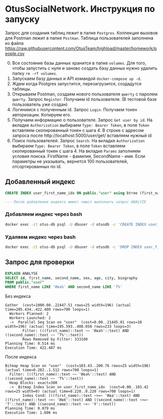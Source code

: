 # OtusSocialNetwork. Инструкция по запуску

Запрос для создания таблиц лежит в папке `Postgres`.
Коллекция вызовов для Postman лежит в папке `Postman`.
Таблица пользователей заполнена из файла https://raw.githubusercontent.com/OtusTeam/highload/master/homework/people.csv

0. Все состояние базы данных хранится в папке `volumes`. Для того, чтобы запустить с нуля и заново создать базу данных нужно удалить папку `rm -rf volumes`.
1. Запускаем базу данных и API командой `docker-compose up -d`.
2. Ждем когда Postgres запустится, перезагрузится, создадутся таблицы.
3. Открываем Postman, создаем нового пользователя `qwerty` с паролем `qwerty`. Запрос `Register`. Получаем id пользователя. (В тестовой базе пользователь уже создан)
4. Логинимся с полученным id. Запрос `Login`. Получаем токен авторизации. Копируем его.
5. Получаем информацию о пользователе. Запрос `Get user by id`. На вкладке `Authorization` выбираем `Type: Bearer Token`, в поле `Token` вставляем скопированный токен с шага 4. В строке с адресом запроса после http://localhost:5000/user/get/ вставляем нужный id
6. Поиск пользователей. Запрос `Search`. На вкладке `Authorization` выбираем `Type: Bearer Token`, в поле `Token` вставляем скопированный токен с шага 4. На вкладке `Params` заполняем условия поиска. FirstName - фамилия, SecondName - имя. Если параметры не указывать, вернется 100 пользователей, отсортированных по id.

## Добавленный индекс

```sql
CREATE INDEX user_first_name_idx ON public."user" using btree (first_name text_pattern_ops,second_name text_pattern_ops) ;

--- После добавления индекса имеет смысл выполнить запрос ANALYZE
```

### Добавляем индекс через bash

```bash 
docker exec -it otus-db psql -U dbuser -d otusdb -c 'CREATE INDEX user_first_name_idx ON public."user" using btree (first_name text_pattern_ops,second_name text_pattern_ops) ; ANALYZE; '
```

### Удаляем индекс через bash

```bash 
docker exec -it otus-db psql -U dbuser -d otusdb -c 'DROP INDEX user_first_name_idx; ANALYZE;'
```

## Запрос для проверки

```sql
EXPLAIN ANALYSE
SELECT id, first_name, second_name, sex, age, city, biography
FROM public."user"
WHERE first_name LIKE 'Ива%' AND second_name LIKE 'Т%'
```

Без индекса

```
Gather  (cost=1000.00..22447.51 rows=25 width=196) (actual time=205.434..422.400 rows=700 loops=1)
  Workers Planned: 2
  Workers Launched: 2
  ->  Parallel Seq Scan on "user"  (cost=0.00..21445.01 rows=10 width=196) (actual time=195.593..408.058 rows=233 loops=3)
        Filter: (((first_name)::text ~~ 'Ива%'::text) AND ((second_name)::text ~~ 'Т%'::text))
        Rows Removed by Filter: 333100
Planning Time: 0.514 ms
Execution Time: 422.487 ms
```

После индекса

```
Bitmap Heap Scan on "user"  (cost=103.43..200.76 rows=25 width=196) (actual time=0.282..1.512 rows=700 loops=1)
  Filter: (((first_name)::text ~~ 'Ива%'::text) AND ((second_name)::text ~~ 'Т%'::text))
  Heap Blocks: exact=300
  ->  Bitmap Index Scan on user_first_name_idx  (cost=0.00..103.42 rows=25 width=0) (actual time=0.220..0.220 rows=700 loops=1)
        Index Cond: (((first_name)::text ~>=~ 'Ива'::text) AND ((first_name)::text ~<~ 'Ивб'::text) AND ((second_name)::text ~>=~ 'Т'::text) AND ((second_name)::text ~<~ 'У'::text))
Planning Time: 0.879 ms
Execution Time: 1.606 ms
```

